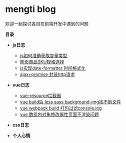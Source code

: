 # **mengti blog**

欢迎一起探讨各自在前端开发中遇到的问题

**目录**

- **js日志**
    - [js如何准确获取变量类型](https://github.com/mengti/mengti.github.io/issues/8)
    - [网页商品SKU规格选择](https://github.com/mengti/mengti.github.io/issues/5)
    - [js实现date-formatter 时间格式化](https://github.com/mengti/mengti.github.io/issues/7)
    - [ajax+promise 封装http请求](https://github.com/mengti/mengti.github.io/issues/6)
 
- **vue日志**
    - [vue-resource拦截器](https://github.com/mengti/mengti.github.io/issues/1)
    - [vue build后 less sass background-img找不到文件](https://github.com/mengti/mengti.github.io/issues/4)
    - [vue webpack build 打包过滤console.log](https://github.com/mengti/mengti.github.io/issues/3)
    - [vue 数组内对象修改属性页面不渲染问题](https://github.com/mengti/mengti.github.io/issues/2)
* **css日志**

* **个人心情**



